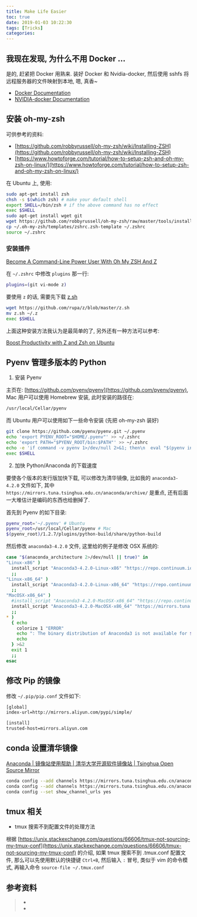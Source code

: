 ```yaml
---
title: Make Life Easier
toc: true
date: 2019-01-03 10:22:30
tags: [Tricks]
categories:
---
```


## 我现在发现, 为什么不用 Docker ...

是的, 赶紧把 Docker 用熟来. 装好 Docker 和 Nvidia-docker, 然后使用 sshfs 将远程服务器的文件映射到本地, 嗯, 真香~

* [Docker Documentation](https://docs.docker.com/install/)
* [NVIDIA-docker Documentation](https://github.com/NVIDIA/nvidia-docker)

## 安装 oh-my-zsh

可供参考的资料:

+ [https://github.com/robbyrussell/oh-my-zsh/wiki/Installing-ZSH](https://github.com/robbyrussell/oh-my-zsh/wiki/Installing-ZSH)
+ [https://www.howtoforge.com/tutorial/how-to-setup-zsh-and-oh-my-zsh-on-linux/](https://www.howtoforge.com/tutorial/how-to-setup-zsh-and-oh-my-zsh-on-linux/)

在 Ubuntu 上, 使用:

```bash
sudo apt-get install zsh
chsh -s $(which zsh) # make your default shell
export SHELL=/bin/zsh # if the above command has no effect
exec $SHELL
sudo apt-get install wget git
wget https://github.com/robbyrussell/oh-my-zsh/raw/master/tools/install.sh -O - | zsh
cp ~/.oh-my-zsh/templates/zshrc.zsh-template ~/.zshrc
source ~/.zshrc
```

### 安装插件

[Become A Command-Line Power User With Oh My ZSH And Z](https://www.smashingmagazine.com/2015/07/become-command-line-power-user-oh-my-zsh-z/)

在 `~/.zshrc` 中修改 `plugins` 那一行:

```bash
plugins=(git vi-mode z)
```

要使用 `z` 的话, 需要先下载 [z.sh](https://github.com/rupa/z/blob/master/z.sh)

```bash
wget https://github.com/rupa/z/blob/master/z.sh
mv z.sh ~/.z
exec $SHELL
```

上面这种安装方法我认为是最简单的了, 另外还有一种方法可以参考:

[Boost Productivity with Z and Zsh on Ubuntu](https://www.vultr.com/docs/boost-productivity-with-z-and-zsh-on-ubuntu)


## Pyenv 管理多版本的 Python

1. 安装 Pyenv

主页在: [https://github.com/pyenv/pyenv](https://github.com/pyenv/pyenv), Mac 用户可以使用 Homebrew 安装, 此时安装的路径在:

```bash
/usr/local/Cellar/pyenv
```

而 Ubuntu 用户可以使用如下一些命令安装 (先把 oh-my-zsh 装好)

```bash
git clone https://github.com/pyenv/pyenv.git ~/.pyenv
echo 'export PYENV_ROOT="$HOME/.pyenv"' >> ~/.zshrc
echo 'export PATH="$PYENV_ROOT/bin:$PATH"' >> ~/.zshrc
echo -e 'if command -v pyenv 1>/dev/null 2>&1; then\n  eval "$(pyenv init -)"\nfi' >> ~/.zshrc
exec $SHELL
```

2. 加快 Python/Anaconda 的下载速度

要使各个版本的发行版加快下载, 可以修改为清华镜像, 比如我的 `anaconda3-4.2.0` 文件如下, 其中 `https://mirrors.tuna.tsinghua.edu.cn/anaconda/archive/` 是重点, 还有后面一大堆估计是编码的东西也给删掉了.

首先到 Pyenv 的如下目录:


```bash
pyenv_root='~/.pyenv' # Ubuntu
pyenv_root=/usr/local/Cellar/pyenv # Mac
$(pyenv_root)/1.2.7/plugins/python-build/share/python-build
```

然后修改 `anaconda3-4.2.0` 文件, 这里给的例子是修改 OSX 系统的:

```bash
case "$(anaconda_architecture 2>/dev/null || true)" in
"Linux-x86" )
  install_script "Anaconda3-4.2.0-Linux-x86" "https://repo.continuum.io/archive/Anaconda3-4.2.0-Linux-x86.sh#1a8320635f2f06ec9d8610e77d6d0f9cb2c5d11d20a4ff7fcda113e04b0a8a50" "anaconda" verify_py35
  ;;
"Linux-x86_64" )
  install_script "Anaconda3-4.2.0-Linux-x86_64" "https://repo.continuum.io/archive/Anaconda3-4.2.0-Linux-x86_64.sh#73b51715a12b6382dd4df3dd1905b531bd6792d4aa7273b2377a0436d45f0e78" "anaconda" verify_py35
  ;;
"MacOSX-x86_64" )
  #install_script "Anaconda3-4.2.0-MacOSX-x86_64" "https://repo.continuum.io/archive/Anaconda3-4.2.0-MacOSX-x86_64.sh#95448921601e1952e01a17ba9767cd3621c154af7fc52dd6b7f57d462155a358" "anaconda" verify_py35
  install_script "Anaconda3-4.2.0-MacOSX-x86_64" "https://mirrors.tuna.tsinghua.edu.cn/anaconda/archive/Anaconda3-4.2.0-MacOSX-x86_64.sh" "anaconda" verify_py35
  ;;
* )
  { echo
    colorize 1 "ERROR"
    echo ": The binary distribution of Anaconda3 is not available for $(anaconda_architecture 2>/dev/null || true)."
    echo
  } >&2
  exit 1
  ;;
esac
```

## 修改 Pip 的镜像

修改 `~/.pip/pip.conf` 文件如下:

```bash
[global]
index-url=http://mirrors.aliyun.com/pypi/simple/

[install]
trusted-host=mirrors.aliyun.com
```

## conda 设置清华镜像

[Anaconda | 镜像站使用帮助 | 清华大学开源软件镜像站 | Tsinghua Open Source Mirror](https://mirror.tuna.tsinghua.edu.cn/help/anaconda/)

```bash
conda config --add channels https://mirrors.tuna.tsinghua.edu.cn/anaconda/pkgs/free/
conda config --add channels https://mirrors.tuna.tsinghua.edu.cn/anaconda/pkgs/main/
conda config --set show_channel_urls yes
```


## tmux 相关

+ tmux 搜索不到配置文件的处理方法

根据 [https://unix.stackexchange.com/questions/66606/tmux-not-sourcing-my-tmux-conf](https://unix.stackexchange.com/questions/66606/tmux-not-sourcing-my-tmux-conf) 的介绍, 如果 tmux 搜索不到 .tmux.conf 配置文件, 那么可以先使用默认的快捷键 `Ctrl+B`, 然后输入 `:` 冒号, 类似于 vim 的命令模式, 再输入命令 `source-file ~/.tmux.conf`



## 参考资料
> - []()
> - []()
